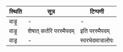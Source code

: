 | स्थिति | सूत्र | टिप्पणी |
| ----- | ------- | ------ |
| वाडृ॒ | - | - |
| वाडृ॒ | शेषात् कर्तरि परस्मैपदम् | इति परस्मैपदम् |
| वाडृ | - | स्वरभेदमात्रालोपः |
